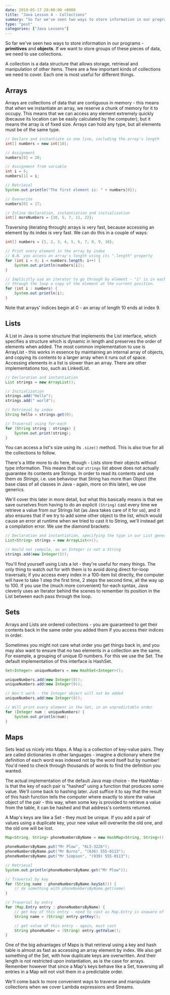 ```yaml
---
date: 2019-05-17 20:00:00 +0000
title: "Java Lesson 4 - Collections"
summary: "So far we've seen two ways to store information in our programs - **primitives** and **objects**. If we want to store groups of these pieces of data, we need to use collections."
type: "post"
categories: ["Java Lessons"]
---
```


So far we've seen two ways to store information in our programs - **primitives** and **objects**. If we want to store groups of these pieces of data, we need to use collections.

A collection is a data structure that allows storage, retrieval and manipulation of other items. There are a few important kinds of collections we need to cover. Each one is most useful for different things.

## Arrays

Arrays are collections of data that are contiguous in memory - this means that when we instantiate an array, we reserve a chunk of memory for it to occupy. This means that we can access any element extremely quickly (because its location can be easily calculated by the computer), but it means the array is of fixed size. Arrays can hold any type, but all elements must be of the same type.

```java
// Declare and instantiate in one line, including the array's length
int[] numbers = new int[10];

// Assignment
numbers[0] = 20;

// Assignment from variable
int i = 5;
numbers[1] = i;

// Retrieval
System.out.println("The first element is: " + numbers[0]);

// Overwrite
numbers[0] = 17;

// Inline declaration, instantiation and initialization
int[] moreNumbers = {10, 5, 7, 11, 22};
```

Traversing (iterating through) arrays is very fast, because accessing an element by its index is very fast. We can do this in a couple of ways:

```java
int[] numbers = {1, 2, 3, 4, 5, 6, 7, 8, 9, 10};

// Print every element in the array by index
// N.B. you access an array's length using its ".length" property
for (int i = 0; i < numbers.length; i++) {
    System.out.println(numbers[i]);
}

// Implicitly use an iterator to go through by element - "i" is in each pass
// through the loop a copy of the element at the current position.
for (int i : numbers) {
    System.out.println(i);
}
```

Note that arrays' indices begin at 0 - an array of length 10 ends at index 9.

## Lists

A List in Java is some structure that implements the List interface, which specifies a structure which is dynamic in length and preserves the order of elements when added. The most common implementation to use is ArrayList - this works in essence by maintaining an internal array of objects, and copying its contents to a larger array when it runs out of space. Accessing elements in a list is slower than an array. There are other implementations too, such as LinkedList.

```java
// Declaration and instantiation
List strings = new ArrayList();

// Initialization
strings.add("Hello");
strings.add(" world");

// Retrieval by index
String hello = strings.get(0);

// Traversal using for-each
for (String string : strings) {
    System.out.print(string);
}
```

You can access a list's size using its `.size()` method. This is also true for all the collections to follow.

There's a little more to do here, though - Lists store their objects without type information. This means that our `strings` list above does not actually guarantee its contents are Strings. In order to read its contents and use them _as Strings_, i.e. use behaviour that String has more than Object (the base class of all classes in Java - again, more on this later), we use generics.

We'll cover this later in more detail, but what this basically means is that we save ourselves from having to do an explicit `(String)` cast every time we retrieve a value from our Strings list (as Java takes care of it for us), and it also ensures that if we try to add some other object to the list, which would cause an error at runtime when we tried to cast it to String, we'll instead get a compilation error. We use the diamond brackets:

```java
// Declaration and instantiation, specifying the type in our List generic
List<String> strings = new ArrayList<>();

// Would not compile, as an Integer is not a String
strings.add(new Integer(5));
```

You'll find yourself using Lists a lot - they're useful for many things. The only thing to watch out for with them is to avoid doing direct for-loop traversals; if you access every index in a 100-item list directly, the computer will have to take 1 step the first time, 2 steps the second time, all the way up to 100. If you use the (much more convenient) for-each syntax, Java cleverly uses an Iterator behind the scenes to remember its position in the List between each pass through the loop.

## Sets

Arrays and Lists are ordered collections - you are guaranteed to get their contents back in the same order you added them if you access their indices in order.

Sometimes you might not care what order you get things back in, and you may also want to ensure that no two elements in a collection are the same. For example, a grouping of unique ID numbers. For this we use the Set. The default implementation of this interface is HashSet.

```java
Set<Integer> uniqueNumbers = new HashSet<Integer>();

uniqueNumbers.add(new Integer(8));
uniqueNumbers.add(new Integer(9));

// Won't work - the Integer object will not be added
uniqueNumbers.add(new Integer(8));

// Will print every element in the Set, in an unpredictable order
for (Integer num : uniqueNumbers) {
    System.out.println(num);
}
```

## Maps

Sets lead us nicely into Maps. A Map is a collection of key-value pairs. They are called dictionaries in other languages - imagine a dictionary where the definition of each word was indexed not by the word itself but by number! You'd need to check through thousands of words to find the definition you wanted.

The actual implementation of the default Java map choice - the HashMap - is that the key of each pair is "hashed" using a function that produces some value. We'll come back to hashing later. Just suffice it to say that the result of this hash function tells the computer where exactly to store the value object of the pair - this way, when some key is provided to retrieve a value from the table, it can be hashed and that address's contents returned.

A Map's keys are like a Set - they must be unique. If you add a pair of values using a duplicate key, your new value will overwrite the old one, and the old one will be lost.

```java
Map<String, String> phoneNumbersByName = new HashMap<String, String>();

phoneNumbersByName.put("Mr Plow", "KL5-3226");
phoneNumbersByName.put("Mr Burns", "(636) 555-0113");
phoneNumbersByName.put("Mr Simpson", "(939) 555-0113");

// Retrieval
System.out.println(phoneNumbersByName.get("Mr Plow"));

// Traversal by key
for (String name : phoneNumbersByName.keySet()) {
    // do something with phoneNumbersByName.get(name)
}

// Traversal by entry
for (Map.Entry entry : phoneNumbersByName) {
    // get key of this entry - need to cast as Map.Entry is unaware of the types
    String name = (String) entry.getKey();

    // get value of this entry - again, must cast
    String phoneNumber = (String) entry.getValue();
}
```

One of the big advantages of Maps is that retrieval using a key and hash table is almost as fast as accessing an array element by index. We also get something of the Set, with how duplicate keys are overwritten. And their length is not restricted upon instantiation, as is the case for arrays. Remember however that since a Map's keys behave like a Set, traversing all entries in a Map will not visit them in a predictable order.

We'll come back to more convenient ways to traverse and manipulate collections when we cover Lambda expressions and Streams.
